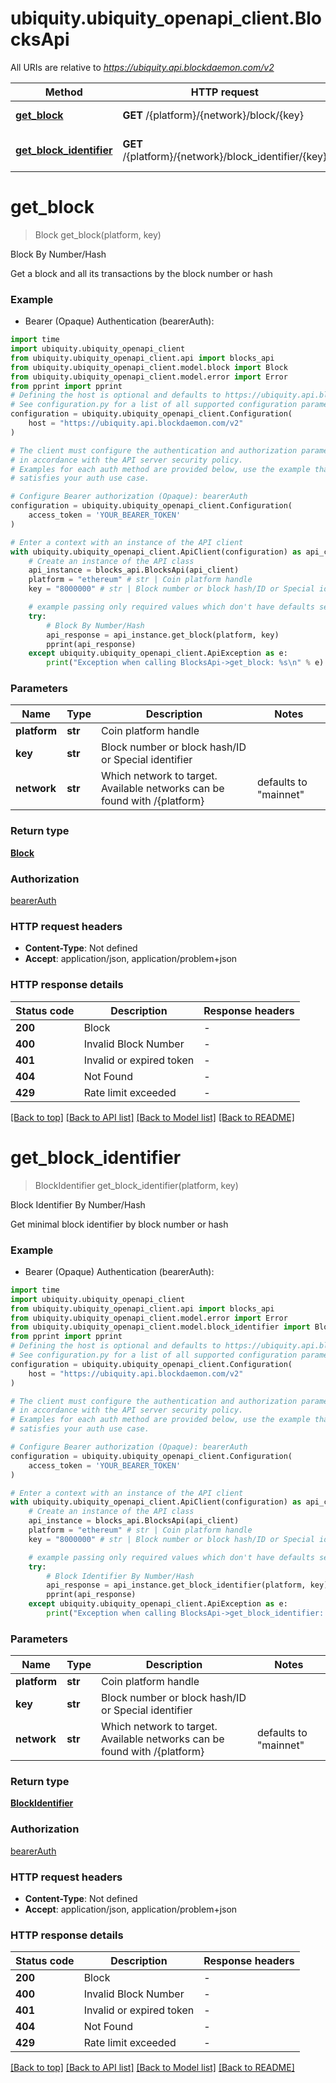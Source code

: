 # ubiquity.ubiquity_openapi_client.BlocksApi

All URIs are relative to *https://ubiquity.api.blockdaemon.com/v2*

Method | HTTP request | Description
------------- | ------------- | -------------
[**get_block**](BlocksApi.md#get_block) | **GET** /{platform}/{network}/block/{key} | Block By Number/Hash
[**get_block_identifier**](BlocksApi.md#get_block_identifier) | **GET** /{platform}/{network}/block_identifier/{key} | Block Identifier By Number/Hash


# **get_block**
> Block get_block(platform, key)

Block By Number/Hash

Get a block and all its transactions by the block number or hash

### Example

* Bearer (Opaque) Authentication (bearerAuth):
```python
import time
import ubiquity.ubiquity_openapi_client
from ubiquity.ubiquity_openapi_client.api import blocks_api
from ubiquity.ubiquity_openapi_client.model.block import Block
from ubiquity.ubiquity_openapi_client.model.error import Error
from pprint import pprint
# Defining the host is optional and defaults to https://ubiquity.api.blockdaemon.com/v2
# See configuration.py for a list of all supported configuration parameters.
configuration = ubiquity.ubiquity_openapi_client.Configuration(
    host = "https://ubiquity.api.blockdaemon.com/v2"
)

# The client must configure the authentication and authorization parameters
# in accordance with the API server security policy.
# Examples for each auth method are provided below, use the example that
# satisfies your auth use case.

# Configure Bearer authorization (Opaque): bearerAuth
configuration = ubiquity.ubiquity_openapi_client.Configuration(
    access_token = 'YOUR_BEARER_TOKEN'
)

# Enter a context with an instance of the API client
with ubiquity.ubiquity_openapi_client.ApiClient(configuration) as api_client:
    # Create an instance of the API class
    api_instance = blocks_api.BlocksApi(api_client)
    platform = "ethereum" # str | Coin platform handle
    key = "8000000" # str | Block number or block hash/ID or Special identifier

    # example passing only required values which don't have defaults set
    try:
        # Block By Number/Hash
        api_response = api_instance.get_block(platform, key)
        pprint(api_response)
    except ubiquity.ubiquity_openapi_client.ApiException as e:
        print("Exception when calling BlocksApi->get_block: %s\n" % e)
```


### Parameters

Name | Type | Description  | Notes
------------- | ------------- | ------------- | -------------
 **platform** | **str**| Coin platform handle |
 **key** | **str**| Block number or block hash/ID or Special identifier |
 **network** | **str**| Which network to target. Available networks can be found with /{platform} | defaults to "mainnet"

### Return type

[**Block**](Block.md)

### Authorization

[bearerAuth](../README.md#bearerAuth)

### HTTP request headers

 - **Content-Type**: Not defined
 - **Accept**: application/json, application/problem+json


### HTTP response details
| Status code | Description | Response headers |
|-------------|-------------|------------------|
**200** | Block |  -  |
**400** | Invalid Block Number |  -  |
**401** | Invalid or expired token |  -  |
**404** | Not Found |  -  |
**429** | Rate limit exceeded |  -  |

[[Back to top]](#) [[Back to API list]](../README.md#documentation-for-api-endpoints) [[Back to Model list]](../README.md#documentation-for-models) [[Back to README]](../README.md)

# **get_block_identifier**
> BlockIdentifier get_block_identifier(platform, key)

Block Identifier By Number/Hash

Get minimal block identifier by block number or hash

### Example

* Bearer (Opaque) Authentication (bearerAuth):
```python
import time
import ubiquity.ubiquity_openapi_client
from ubiquity.ubiquity_openapi_client.api import blocks_api
from ubiquity.ubiquity_openapi_client.model.error import Error
from ubiquity.ubiquity_openapi_client.model.block_identifier import BlockIdentifier
from pprint import pprint
# Defining the host is optional and defaults to https://ubiquity.api.blockdaemon.com/v2
# See configuration.py for a list of all supported configuration parameters.
configuration = ubiquity.ubiquity_openapi_client.Configuration(
    host = "https://ubiquity.api.blockdaemon.com/v2"
)

# The client must configure the authentication and authorization parameters
# in accordance with the API server security policy.
# Examples for each auth method are provided below, use the example that
# satisfies your auth use case.

# Configure Bearer authorization (Opaque): bearerAuth
configuration = ubiquity.ubiquity_openapi_client.Configuration(
    access_token = 'YOUR_BEARER_TOKEN'
)

# Enter a context with an instance of the API client
with ubiquity.ubiquity_openapi_client.ApiClient(configuration) as api_client:
    # Create an instance of the API class
    api_instance = blocks_api.BlocksApi(api_client)
    platform = "ethereum" # str | Coin platform handle
    key = "8000000" # str | Block number or block hash/ID or Special identifier

    # example passing only required values which don't have defaults set
    try:
        # Block Identifier By Number/Hash
        api_response = api_instance.get_block_identifier(platform, key)
        pprint(api_response)
    except ubiquity.ubiquity_openapi_client.ApiException as e:
        print("Exception when calling BlocksApi->get_block_identifier: %s\n" % e)
```


### Parameters

Name | Type | Description  | Notes
------------- | ------------- | ------------- | -------------
 **platform** | **str**| Coin platform handle |
 **key** | **str**| Block number or block hash/ID or Special identifier |
 **network** | **str**| Which network to target. Available networks can be found with /{platform} | defaults to "mainnet"

### Return type

[**BlockIdentifier**](BlockIdentifier.md)

### Authorization

[bearerAuth](../README.md#bearerAuth)

### HTTP request headers

 - **Content-Type**: Not defined
 - **Accept**: application/json, application/problem+json


### HTTP response details
| Status code | Description | Response headers |
|-------------|-------------|------------------|
**200** | Block |  -  |
**400** | Invalid Block Number |  -  |
**401** | Invalid or expired token |  -  |
**404** | Not Found |  -  |
**429** | Rate limit exceeded |  -  |

[[Back to top]](#) [[Back to API list]](../README.md#documentation-for-api-endpoints) [[Back to Model list]](../README.md#documentation-for-models) [[Back to README]](../README.md)


